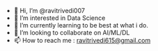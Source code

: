 - 👋 Hi, I’m @ravitrivedi007
- 👀 I’m interested in Data Science 
- 🌱 I’m currently learning to be best at what i do.
- 💞️ I’m looking to collaborate on AI/ML/DL
- 📫 How to reach me : ravitrivedi615@gmail.com

<!---
ravitrivedi007/ravitrivedi007 is a ✨ special ✨ repository because its `README.md` (this file) appears on your GitHub profile.
You can click the Preview link to take a look at your changes.
--->
